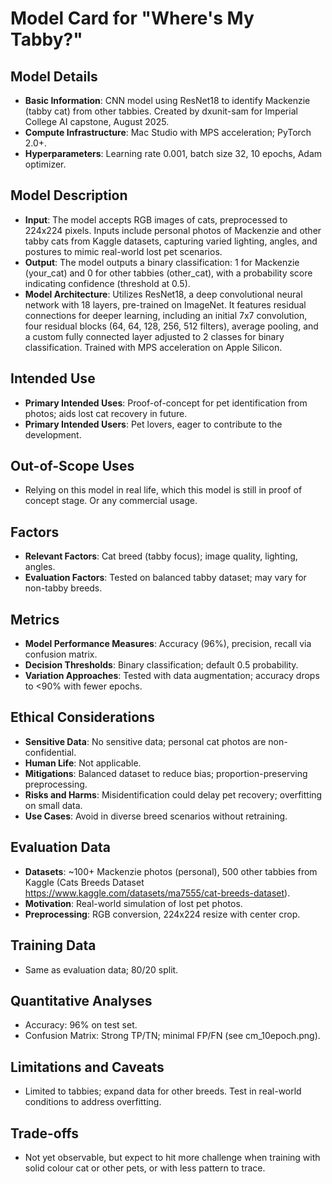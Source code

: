# Model Card for "Where's My Tabby?"

## Model Details
- **Basic Information**: CNN model using ResNet18 to identify Mackenzie (tabby cat) from other tabbies. Created by dxunit-sam for Imperial College AI capstone, August 2025.
- **Compute Infrastructure**: Mac Studio with MPS acceleration; PyTorch 2.0+.
- **Hyperparameters**: Learning rate 0.001, batch size 32, 10 epochs, Adam optimizer.

## Model Description
- **Input**: The model accepts RGB images of cats, preprocessed to 224x224 pixels. Inputs include personal photos of Mackenzie and other tabby cats from Kaggle datasets, capturing varied lighting, angles, and postures to mimic real-world lost pet scenarios.
- **Output**: The model outputs a binary classification: 1 for Mackenzie (your_cat) and 0 for other tabbies (other_cat), with a probability score indicating confidence (threshold at 0.5).
- **Model Architecture**: Utilizes ResNet18, a deep convolutional neural network with 18 layers, pre-trained on ImageNet. It features residual connections for deeper learning, including an initial 7x7 convolution, four residual blocks (64, 64, 128, 256, 512 filters), average pooling, and a custom fully connected layer adjusted to 2 classes for binary classification. Trained with MPS acceleration on Apple Silicon.

## Intended Use
- **Primary Intended Uses**: Proof-of-concept for pet identification from photos; aids lost cat recovery in future.
- **Primary Intended Users**: Pet lovers, eager to contribute to the development.

## Out-of-Scope Uses
- Relying on this model in real life, which this model is still in proof of concept stage. Or any commercial usage.

## Factors
- **Relevant Factors**: Cat breed (tabby focus); image quality, lighting, angles.
- **Evaluation Factors**: Tested on balanced tabby dataset; may vary for non-tabby breeds.

## Metrics
- **Model Performance Measures**: Accuracy (96%), precision, recall via confusion matrix.
- **Decision Thresholds**: Binary classification; default 0.5 probability.
- **Variation Approaches**: Tested with data augmentation; accuracy drops to <90% with fewer epochs.

## Ethical Considerations
- **Sensitive Data**: No sensitive data; personal cat photos are non-confidential.
- **Human Life**: Not applicable.
- **Mitigations**: Balanced dataset to reduce bias; proportion-preserving preprocessing.
- **Risks and Harms**: Misidentification could delay pet recovery; overfitting on small data.
- **Use Cases**: Avoid in diverse breed scenarios without retraining.

## Evaluation Data
- **Datasets**: ~100+ Mackenzie photos (personal), 500 other tabbies from Kaggle (Cats Breeds Dataset https://www.kaggle.com/datasets/ma7555/cat-breeds-dataset).
- **Motivation**: Real-world simulation of lost pet photos.
- **Preprocessing**: RGB conversion, 224x224 resize with center crop.

## Training Data
- Same as evaluation data; 80/20 split.

## Quantitative Analyses
- Accuracy: 96% on test set.
- Confusion Matrix: Strong TP/TN; minimal FP/FN (see cm_10epoch.png).

## Limitations and Caveats
- Limited to tabbies; expand data for other breeds. Test in real-world conditions to address overfitting.

## Trade-offs
- Not yet observable, but expect to hit more challenge when training with solid colour cat or other pets, or with less pattern to trace.